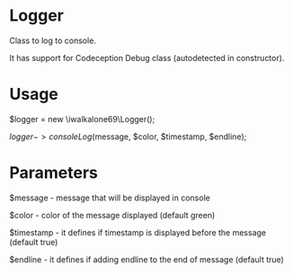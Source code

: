 # Logger

Class to log to console.

It has support for Codeception Debug class (autodetected in constructor).

# Usage

$logger = new \iwalkalone69\Logger();

$logger->consoleLog($message, $color, $timestamp, $endline);

# Parameters

$message - message that will be displayed in console

$color - color of the message displayed (default green)

$timestamp - it defines if timestamp is displayed before the message (default true)

$endline - it defines if adding endline to the end of message (default true)
